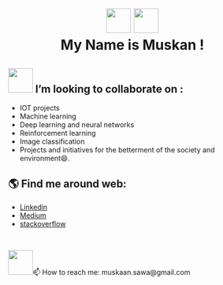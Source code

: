 # <p align="center" >   <img src = "https://media.giphy.com/media/3ohs4f2bZ4jSd2q5tS/giphy.gif" width=50 height=50 /> <img src="https://media.giphy.com/media/zJ3V6Ot51H8Y0/giphy.gif" height=50 width="50"/> <br>My Name is Muskan !</p>   
<!--
 
- 🔭 I’m currently working on ...
- 🌱 I’m currently learning ...
- 👯 I’m looking to collaborate on ...
- 🤔 I’m looking for help with ...
- 💬 Ask me about ...
- 📫 How to reach me: ...
- 😄 Pronouns: ...
- ⚡ Fun fact: ...
https://giphy.com/search/transparent-hi
https://media.giphy.com/media/dxn6fRlTIShoeBr69N/giphy.gif
-->

## <img src="https://media.giphy.com/media/QVrl51cw5jfKsezqtL/giphy.gif" height=50 width="50"/> I’m looking to collaborate on  :<br>
* IOT projects
* Machine learning 
* Deep learning and neural networks
* Reinforcement learning
* Image classification
* Projects and initiatives for the betterment of the society and environment😄.

## 🌎 Find me around web:
* [Linkedin](https://www.linkedin.com/in/muskan-sawa-037758151/)
* [Medium](https://muskaan-sawa.medium.com/)
* [stackoverflow](https://stackoverflow.com/users/12084755/muskan-litw)

  

<br>
<p ><img src="https://media.giphy.com/media/OOkuWV0M23iS2C8DwZ/giphy.gif" height=50 width="50"/>📫 How to reach me: muskaan.sawa@gmail.com  </p>

<br> 

